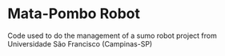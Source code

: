 # Mata-Pombo Robot

Code used to do the management of a sumo robot project from Universidade São Francisco (Campinas-SP)
